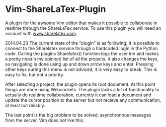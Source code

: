 Vim-ShareLaTex-Plugin
=====================

A plugin for the awsome Vim editor that makes it possible to collaborate in realtime through the ShareLaTex service. To use this plugin you will need an account with www.sharelatex.com. 

2014.04.23
The current state of the "plugin" is as following; It is possible to connect to the Sharelatex service through a hardcoded login in the Python code. Calling the plugins Sharelatex() function logs the user inn and makes a pretty nice(in my opinion) list of all the projects. It also changes the keys, so navigating is done using up and down arrow keys and enter. Pressing other keys during this menu is not adviced, it is very easy to break. This is easy to fix, but not a priority.

After selecting a project, the plugin opens its root document. At this point things are done using Websockets. The plugin lacks a lot of functionality to actually do realtime collaboration, currently it can load a document and update the cursor position to the server but not recieve any communication, at least not reliably. 

The last point is the big problem to be solved, asynchronous messages from the server. Vim does not like this. 
